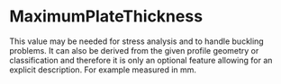 MaximumPlateThickness
=====================

This value may be needed for stress analysis and to handle buckling problems. It can also be derived from the given profile geometry or classification and therefore it is only an optional feature allowing for an explicit description. For example measured in mm.
